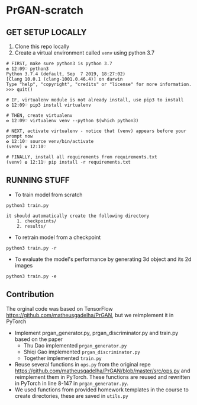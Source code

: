 # PrGAN-scratch

## GET SETUP LOCALLY
1. Clone this repo locally
2. Create a virtual environment called `venv` using python 3.7
```
# FIRST, make sure python3 is python 3.7
✿ 12:09♡ python3
Python 3.7.4 (default, Sep  7 2019, 18:27:02)
[Clang 10.0.1 (clang-1001.0.46.4)] on darwin
Type "help", "copyright", "credits" or "license" for more information.
>>> quit()

# IF, virtualenv module is not already install, use pip3 to install
✿ 12:09♡ pip3 install virtualenv

# THEN, create virtualenv
✿ 12:09♡ virtualenv venv --python $(which python3)

# NEXT, activate virtualenv - notice that (venv) appears before your prompt now
✿ 12:10♡ source venv/bin/activate
(venv) ✿ 12:10♡ 

# FINALLY, install all requirements from requirements.txt
(venv) ✿ 12:11♡ pip install -r requirements.txt
```

## RUNNING STUFF
- To train model from scratch 
```
python3 train.py 
```
    it should automatically create the following directory
        1. checkpoints/ 
        2. results/


- To retrain model from a checkpoint
```
python3 train.py -r 
```
- To evaluate the model's performance by generating 3d object and its 2d images 
```
python3 train.py -e
```
## Contribution 
The orginal code was based on TensorFlow https://github.com/matheusgadelha/PrGAN, but we reimplement it in PyTorch
- Implement prgan_generator.py, prgan_discriminator.py and train.py based on the paper 
    - Thu Dao implemented `prgan_generator.py`
    - Shiqi Gao implemented `prgan_discriminator.py`
    - Together implemented `train.py`
- Reuse several functions in `ops.py` from the original repe  https://github.com/matheusgadelha/PrGAN/blob/master/src/ops.py and reimplement them in PyTorch. These functions are reused and rewritten in PyTorch in line 8-147 in `prgan_generator.py`. 
- We used  functions from provided homework templates in the course to create directories, these are saved in `utils.py` 

